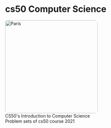 # cs50 Computer Science
<head>
<style>
img {
  border-radius: 8px;
}
</style>
</head>
</style>
<img src="https://8pic.ir/uploads/22.png" alt="Paris" width="300" height="300">
</br>
CS50's Introduction to Computer Science
</br>
Problem sets of cs50 course 2021
